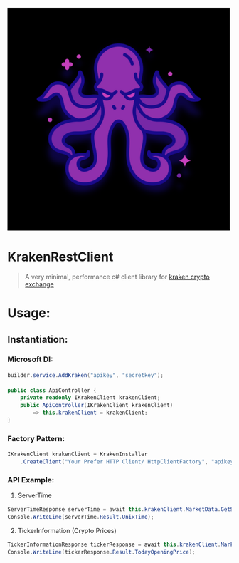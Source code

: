 ![Kraken Logo](kraken-logo.png)
# KrakenRestClient

> A very minimal, performance c# client library for [kraken crypto exchange](https://www.kraken.com/)

# Usage:

## Instantiation:

### Microsoft DI:

```c#
builder.service.AddKraken("apikey", "secretkey");

public class ApiController {
    private readonly IKrakenClient krakenClient;
    public ApiController(IKrakenClient krakenClient)
        => this.krakenClient = krakenClient;
}
```

### Factory Pattern:

```c#
IKrakenClient krakenClient = KrakenInstaller
    .CreateClient("Your Prefer HTTP Client/ HttpClientFactory", "apikey", "secretkey");
```

### API Example:

1. ServerTime

```c#
ServerTimeResponse serverTime = await this.krakenClient.MarketData.GetServerTimeAsync();
Console.WriteLine(serverTime.Result.UnixTime);
```

2.  TickerInformation (Crypto Prices)
```c#
TickerInformationResponse tickerResponse = await this.krakenClient.MarketData.GetTickerInformationAsync("ETHUSD");
Console.WriteLine(tickerResponse.Result.TodayOpeningPrice);

```

